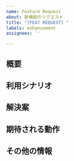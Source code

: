 ```yaml
---
name: Feature Request
about: 新機能のリクエスト
title: "[FEAT REQUEST] "
labels: enhancement
assignees: ''

---
```


## 概要

## 利用シナリオ

## 解決案

## 期待される動作

## その他の情報
